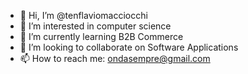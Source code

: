 - 👋 Hi, I’m @tenflaviomacciocchi
- 👀 I’m interested in computer science
- 🌱 I’m currently learning B2B Commerce
- 💞️ I’m looking to collaborate on Software Applications
- 📫 How to reach me: ondasempre@gmail.com

<!---
tenflaviomacciocchi/tenflaviomacciocchi is a ✨ special ✨ repository because its `README.md` (this file) appears on your GitHub profile.
You can click the Preview link to take a look at your changes.
--->
